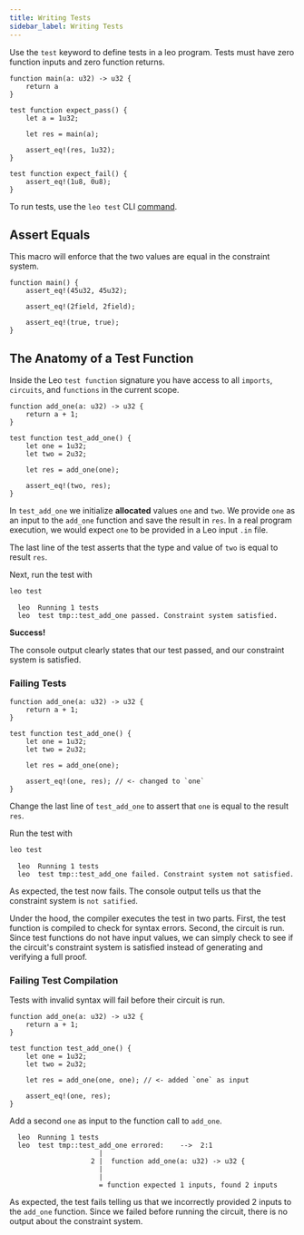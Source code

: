 ```yaml
---
title: Writing Tests
sidebar_label: Writing Tests
---
```


Use the `test` keyword to define tests in a leo program. Tests must have zero function inputs and zero function returns.

```leo
function main(a: u32) -> u32 {
    return a
}

test function expect_pass() {
    let a = 1u32;

    let res = main(a);

    assert_eq!(res, 1u32);
}

test function expect_fail() {
    assert_eq!(1u8, 0u8);
}
```
To run tests, use the `leo test` CLI [command](../cli/develop#leo-test).

## Assert Equals
This macro will enforce that the two values are equal in the constraint system.

```leo
function main() {
    assert_eq!(45u32, 45u32);
  
    assert_eq!(2field, 2field);
  
    assert_eq!(true, true);
}
```

## The Anatomy of a Test Function
Inside the Leo `test function` signature you have access to all `imports`, `circuits`, and `functions` in the current scope.
```leo title="src/main.leo"
function add_one(a: u32) -> u32 {
    return a + 1;
}

test function test_add_one() {
    let one = 1u32;
    let two = 2u32;

    let res = add_one(one);
    
    assert_eq!(two, res);
}
```

In `test_add_one` we initialize **allocated** values `one` and `two`.
We provide `one` as an input to the `add_one` function and save the result in `res`.
In a real program execution, we would expect `one` to be provided in a Leo input `.in` file.

The last line of the test asserts that the type and value of `two` is equal to result `res`.

Next, run the test with
```bash
leo test
```

```leo title="console output:"
  leo  Running 1 tests
  leo  test tmp::test_add_one passed. Constraint system satisfied.
```
**Success!**

The console output clearly states that our test passed, and our constraint system is satisfied.

### Failing Tests
```leo title="src/main.leo"
function add_one(a: u32) -> u32 {
    return a + 1;
}

test function test_add_one() {
    let one = 1u32;
    let two = 2u32;

    let res = add_one(one);
    
    assert_eq!(one, res); // <- changed to `one`
}
```

Change the last line of `test_add_one` to assert that `one` is equal to the result `res`.

Run the test with
```bash
leo test
```

```leo title="console output:"
  leo  Running 1 tests
  leo  test tmp::test_add_one failed. Constraint system not satisfied.
```

As expected, the test now fails. The console output tells us that the constraint system is `not satified`.

Under the hood, the compiler executes the test in two parts. First, the test function is compiled to check for syntax
errors. Second, the circuit is run. Since test functions do not have input values, we can simply check to see if the circuit's
constraint system is satisfied instead of generating and verifying a full proof.

### Failing Test Compilation 

Tests with invalid syntax will fail before their circuit is run.

```leo title="src/main.leo"
function add_one(a: u32) -> u32 {
    return a + 1;
}

test function test_add_one() {
    let one = 1u32;
    let two = 2u32;

    let res = add_one(one, one); // <- added `one` as input
    
    assert_eq!(one, res);
}
```

Add a second `one` as input to the function call to `add_one`.

```leo title="console output:"
  leo  Running 1 tests
  leo  test tmp::test_add_one errored:    -->  2:1
                      |
                    2 |  function add_one(a: u32) -> u32 {
                      |
                      |
                      = function expected 1 inputs, found 2 inputs
```

As expected, the test fails telling us that we incorrectly provided 2 inputs to the `add_one` function.
Since we failed before running the circuit, there is no output about the constraint system.